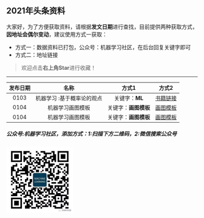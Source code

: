 ## 2021年头条资料

大家好，为了方便获取资料，请根据**发文日期**进行查找，目前提供两种获取方式，**因地址会偶尔变动**，建议使用方式一获取：
- 方式一：数据资料已打包，公众号：机器学习社区，在后台回复关键字即可
- 方式二：地址链接

> 欢迎点击**右上角Star**进行收藏！

---

| 发布日期 |名称|方式1 |方式2|
| :---------:|:-----------:|:-----------:|:-----------:|
| 0103 |机器学习 :基于概率论的观点|关键字：**ML** |[书籍链接](https://github.com/probml/pml-book/releases/download/2020-12-28/pml1-2020-12-28.pdf)|
| 0104 | 机器学习画图模板 |关键字：**画图模板**  |[画图模板](https://github.com/dair-ai/ml-visuals)|
| 0104 | 机器学习画图模板 |关键字：**画图模板**  |[画图模板](https://github.com/dair-ai/ml-visuals)|

##### 公众号:**机器学习社区**，添加方式：1:扫描下方二维码，2:微信搜索公众号
<img src="/2021/pic/WechatIMG14.jpeg" width="35%">
